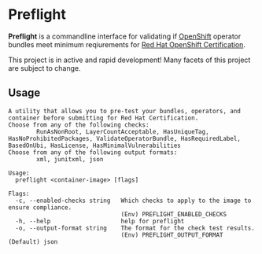 # Preflight

**Preflight** is a commandline interface for validating if
[OpenShift](https://www.openshift.com/) operator bundles meet minimum
reqiurements for [Red Hat OpenShift
Certification](https://connect.redhat.com/en/partner-with-us/red-hat-openshift-certification).

This project is in active and rapid development! Many facets of this project are
subject to change.

## Usage

```shell
A utility that allows you to pre-test your bundles, operators, and container before submitting for Red Hat Certification.
Choose from any of the following checks:
        RunAsNonRoot, LayerCountAcceptable, HasUniqueTag, HasNoProhibitedPackages, ValidateOperatorBundle, HasRequiredLabel, BasedOnUbi, HasLicense, HasMinimalVulnerabilities
Choose from any of the following output formats:
        xml, junitxml, json

Usage:
  preflight <container-image> [flags]

Flags:
  -c, --enabled-checks string   Which checks to apply to the image to ensure compliance.
                                (Env) PREFLIGHT_ENABLED_CHECKS
  -h, --help                    help for preflight
  -o, --output-format string    The format for the check test results.
                                (Env) PREFLIGHT_OUTPUT_FORMAT (Default) json
```

